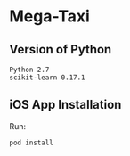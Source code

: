# Mega-Taxi

## Version of Python

    Python 2.7
	scikit-learn 0.17.1
	
## iOS App Installation

Run:

    pod install

